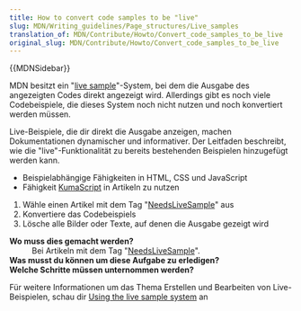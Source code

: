 ```yaml
---
title: How to convert code samples to be "live"
slug: MDN/Writing_guidelines/Page_structures/Live_samples
translation_of: MDN/Contribute/Howto/Convert_code_samples_to_be_live
original_slug: MDN/Contribute/Howto/Convert_code_samples_to_be_live
---
```

{{MDNSidebar}}

MDN besitzt ein "[live sample](/de/docs/MDN/Contribute/Editor/Live_samples)"-System, bei dem die Ausgabe des angezeigten Codes direkt angezeigt wird. Allerdings gibt es noch viele Codebeispiele, die dieses System noch nicht nutzen und noch konvertiert werden müssen.

Live-Beispiele, die dir direkt die Ausgabe anzeigen, machen Dokumentationen dynamischer und informativer. Der Leitfaden beschreibt, wie die "live"-Funktionalität zu bereits bestehenden Beispielen hinzugefügt werden kann.

- Beispielabhängige Fähigkeiten in HTML, CSS und JavaScript
- Fähigkeit [KumaScript](/de/docs/MDN/Contribute/Tools/KumaScript) in Artikeln zu nutzen

1. Wähle einen Artikel mit dem Tag "[NeedsLiveSample](/de/docs/tag/NeedsLiveSample)" aus
2. Konvertiere das Codebeispiels
3. Lösche alle Bilder oder Texte, auf denen die Ausgabe gezeigt wird

<dl><dt><strong>Wo muss dies gemacht werden?</strong></dt><dd>Bei Artikeln mit dem Tag "<a href="/en-US/docs/tag/NeedsLiveSample">NeedsLiveSample</a>".</dd><dt><strong>Was musst du können um diese Aufgabe zu erledigen?</strong></dt><dt><strong>Welche Schritte müssen unternommen werden?</strong></dt></dl>

Für weitere Informationen um das Thema Erstellen und Bearbeiten von Live-Beispielen, schau dir [Using the live sample system](/de/docs/MDN/Contribute/Editor/Live_samples) an
